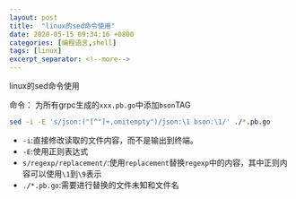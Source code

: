 ```yaml
---
layout: post
title:  "linux的sed命令使用"
date: 2020-05-15 09:34:16 +0800
categories: [编程语言,shell]
tags: [linux]
excerpt_separator: <!--more-->
---
```

linux的sed命令使用
<!--more-->

命令：
为所有grpc生成的`xxx.pb.go`中添加`bson`TAG
```bash
sed -i -E 's/json:("[^"]+,omitempty")/json:\1 bson:\1/' ./*.pb.go
```

* `-i`:直接修改读取的文件内容，而不是输出到终端。
* `-E`:使用正则表达式
* `s/regexp/replacement/`:使用`replacement`替换`regexp`中的内容，其中正则内容可以使用`\1`到`\9`表示
* `./*.pb.go`:需要进行替换的文件未知和文件名